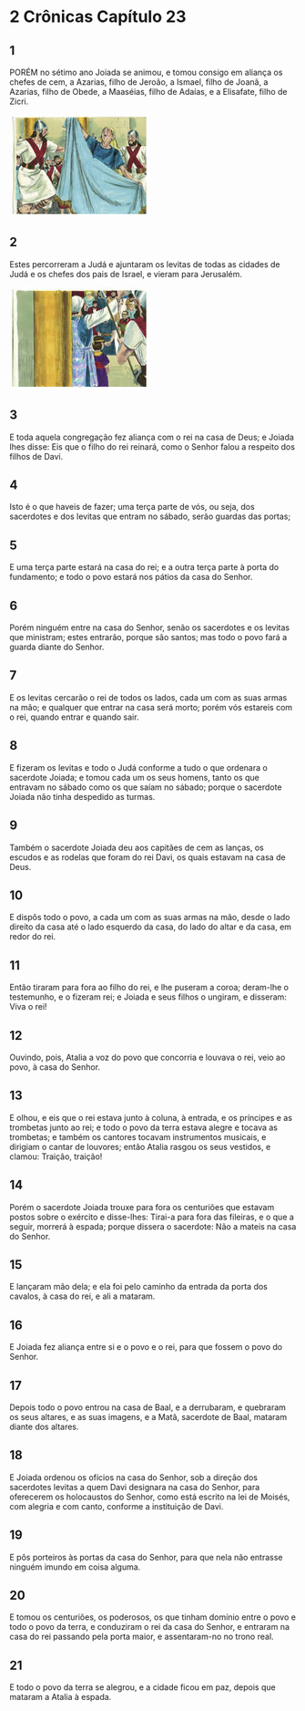 # 2 Crônicas Capítulo 23

## 1
PORÉM no sétimo ano Joiada se animou, e tomou consigo em aliança os chefes de cem, a Azarias, filho de Jeroão, a Ismael, filho de Joanã, a Azarias, filho de Obede, a Maaséias, filho de Adaías, e a Elisafate, filho de Zicri.

![](../.img/2Cr/23/1-0.jpg)

## 2
Estes percorreram a Judá e ajuntaram os levitas de todas as cidades de Judá e os chefes dos pais de Israel, e vieram para Jerusalém.

![](../.img/2Cr/23/2-0.jpg)

## 3
E toda aquela congregação fez aliança com o rei na casa de Deus; e Joiada lhes disse: Eis que o filho do rei reinará, como o Senhor falou a respeito dos filhos de Davi.

## 4
Isto é o que haveis de fazer; uma terça parte de vós, ou seja, dos sacerdotes e dos levitas que entram no sábado, serão guardas das portas;

## 5
E uma terça parte estará na casa do rei; e a outra terça parte à porta do fundamento; e todo o povo estará nos pátios da casa do Senhor.

## 6
Porém ninguém entre na casa do Senhor, senão os sacerdotes e os levitas que ministram; estes entrarão, porque são santos; mas todo o povo fará a guarda diante do Senhor.

## 7
E os levitas cercarão o rei de todos os lados, cada um com as suas armas na mão; e qualquer que entrar na casa será morto; porém vós estareis com o rei, quando entrar e quando sair.

## 8
E fizeram os levitas e todo o Judá conforme a tudo o que ordenara o sacerdote Joiada; e tomou cada um os seus homens, tanto os que entravam no sábado como os que saíam no sábado; porque o sacerdote Joiada não tinha despedido as turmas.

## 9
Também o sacerdote Joiada deu aos capitães de cem as lanças, os escudos e as rodelas que foram do rei Davi, os quais estavam na casa de Deus.

## 10
E dispôs todo o povo, a cada um com as suas armas na mão, desde o lado direito da casa até o lado esquerdo da casa, do lado do altar e da casa, em redor do rei.

## 11
Então tiraram para fora ao filho do rei, e lhe puseram a coroa; deram-lhe o testemunho, e o fizeram rei; e Joiada e seus filhos o ungiram, e disseram: Viva o rei!

## 12
Ouvindo, pois, Atalia a voz do povo que concorria e louvava o rei, veio ao povo, à casa do Senhor.

## 13
E olhou, e eis que o rei estava junto à coluna, à entrada, e os príncipes e as trombetas junto ao rei; e todo o povo da terra estava alegre e tocava as trombetas; e também os cantores tocavam instrumentos musicais, e dirigiam o cantar de louvores; então Atalia rasgou os seus vestidos, e clamou: Traição, traição!

## 14
Porém o sacerdote Joiada trouxe para fora os centuriões que estavam postos sobre o exército e disse-lhes: Tirai-a para fora das fileiras, e o que a seguir, morrerá à espada; porque dissera o sacerdote: Não a mateis na casa do Senhor.

## 15
E lançaram mão dela; e ela foi pelo caminho da entrada da porta dos cavalos, à casa do rei, e ali a mataram.

## 16
E Joiada fez aliança entre si e o povo e o rei, para que fossem o povo do Senhor.

## 17
Depois todo o povo entrou na casa de Baal, e a derrubaram, e quebraram os seus altares, e as suas imagens, e a Matã, sacerdote de Baal, mataram diante dos altares.

## 18
E Joiada ordenou os ofícios na casa do Senhor, sob a direção dos sacerdotes levitas a quem Davi designara na casa do Senhor, para oferecerem os holocaustos do Senhor, como está escrito na lei de Moisés, com alegria e com canto, conforme a instituição de Davi.

## 19
E pôs porteiros às portas da casa do Senhor, para que nela não entrasse ninguém imundo em coisa alguma.

## 20
E tomou os centuriões, os poderosos, os que tinham domínio entre o povo e todo o povo da terra, e conduziram o rei da casa do Senhor, e entraram na casa do rei passando pela porta maior, e assentaram-no no trono real.

## 21
E todo o povo da terra se alegrou, e a cidade ficou em paz, depois que mataram a Atalia à espada.

